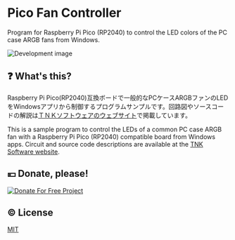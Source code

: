 # Pico Fan Controller
Program for Raspberry Pi Pico (RP2040) to control the LED colors of the PC case ARGB fans from Windows.

![Development image](https://www.tnksoft.com/reading/hardware/arduino/fancontrol/thumb.jpg)

## :question: What's this?
Raspberry Pi Pico(RP2040)互換ボードで一般的なPCケースARGBファンのLEDをWindowsアプリから制御するプログラムサンプルです。回路図やソースコードの解説は[ＴＮＫソフトウェアのウェブサイト](https://www.tnksoft.com/reading/hardware/arduino/fancontrol.php)で掲載しています。

This is a sample program to control the LEDs of a common PC case ARGB fan with a Raspberry Pi Pico (RP2040) compatible board from Windows apps. Circuit and source code descriptions are available at the [TNK Software website](https://www.tnksoft.com/reading/hardware/arduino/fancontrol.php).

## :yen: Donate, please!
[![Donate For Free Project](https://www.tnksoft.com/donate/donate.svg "Donate For Free Project")](https://www.tnksoft.com/donate/)

## :copyright: License
[MIT](http://opensource.org/licenses/MIT)